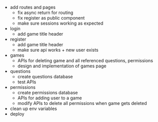 - add routes and pages
  - fix async return for routing
  - fix register as public component
  - make sure sessions working as expected
- login
  - add game title header
- register
  - add game title header
  - make sure api works + new user exists
- games
  - APIs for deleting game and all referenced questions, permissions
  - design and implementation of games page
- questions
  - create questions database
  - test APIs
- permissions
  - create permissions database
  - APIs for adding user to a game
  - modify APIs to delete all permissions when game gets deleted
- clean up env variables
- deploy
